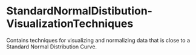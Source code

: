 # StandardNormalDistibution-VisualizationTechniques
Contains techniques for visualizing and normalizing data that is close to a Standard Normal Distribution Curve.
